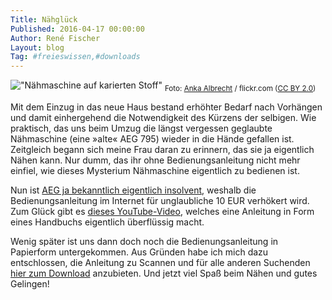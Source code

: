 ```yaml
---
Title: Nähglück
Published: 2016-04-17 00:00:00
Author: René Fischer
Layout: blog
Tag: #freieswissen,#downloads
---
```

!["Nähmaschine auf karierten Stoff"](2016-04-17-17-28-01.jpg)
<sub>Foto: [Anka Albrecht](https://www.flickr.com/photos/134465805@N06/) / flickr.com ([CC BY 2.0](https://creativecommons.org/licenses/by/2.0/))</sub>

Mit dem Einzug in das neue Haus bestand erhöhter Bedarf nach Vorhängen und damit einhergehend die Notwendigkeit des Kürzens der selbigen. Wie praktisch, das uns beim Umzug die längst vergessen geglaubte Nähmaschine (eine »alte« AEG 795) wieder in die Hände gefallen ist. Zeitgleich begann sich meine Frau daran zu erinnern, das sie ja eigentlich Nähen kann. Nur dumm, das ihr ohne Bedienungsanleitung nicht mehr einfiel, wie dieses Mysterium Nähmaschine eigentlich zu bedienen ist.

Nun ist [AEG ja bekanntlich eigentlich insolvent](https://www.heise.de/newsticker/meldung/Aufstieg-und-Fall-der-AEG-Nur-die-drei-Buchstaben-haben-ueberlebt-129584.html), weshalb die Bedienungsanleitung im Internet für unglaubliche 10 EUR verhökert wird. Zum Glück gibt es [dieses YouTube-Video](https://www.youtube.com/watch?v=PiTNxhrH1Is), welches eine Anleitung in Form eines Handbuchs eigentlich überflüssig macht.

Wenig später ist uns dann doch noch die Bedienungsanleitung in Papierform untergekommen. Aus Gründen habe ich mich dazu entschlossen, die Anleitung zu Scannen und für alle anderen Suchenden [hier zum Download]( /media/downloads/bedienungsanleitung_naehmaschine_aeg790-795.pdf) anzubieten. Und jetzt viel Spaß beim Nähen und gutes Gelingen!
